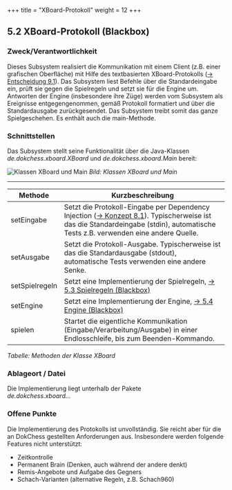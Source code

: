 +++
title = "XBoard-Protokoll"
weight = 12
+++

## 5.2 XBoard-Protokoll (Blackbox)

### Zweck/Verantwortlichkeit

Dieses Subsystem realisiert die Kommunikation mit einem Client (z.B. einer grafischen Oberfläche) mit Hilfe des textbasierten XBoard-Protokolls ([→ Entscheidung 9.1](/09_entscheidungen/01_anbindung/)).
Das Subsystem liest Befehle über die Standardeingabe ein, prüft sie gegen die Spielregeln und setzt sie für die Engine um.
Antworten der Engine (insbesondere ihre Züge) werden vom Subsystem als Ereignisse entgegengenommen, gemäß Protokoll formatiert und über die Standardausgabe zurückgesendet.
Das Subsystem treibt somit das ganze Spielgeschehen. Es enthält auch die main-Methode.

### Schnittstellen

Das Subsystem stellt seine Funktionalität über die Java-Klassen _de.dokchess.xboard.XBoard_ und _de.dokchess.xboard.Main_ bereit:

![Klassen XBoard und Main](/images/Abb09_09_Schnittstellen_Xboard.png "Klassen XBoard und Main")
*Bild: Klassen XBoard und Main*

----

| Methode | Kurzbeschreibung |
|---------|------------------|
| setEingabe | Setzt die Protokoll-Eingabe per Dependency Injection ([→ Konzept 8.1](/08_konzepte/01_abhaengigkeiten/)). Typischerweise ist das die Standardeingabe (stdin), automatische Tests z.B. verwenden eine andere Quelle. |
| setAusgabe | Setzt die Protokoll-Ausgabe. Typischerweise ist das die Standardausgabe (stdout), automatische Tests verwenden eine andere Senke.
| setSpielregeln | Setzt eine Implementierung der Spielregeln, [→ 5.3 Spielregeln (Blackbox)](/05_bausteinsicht/03_spielregeln/)
| setEngine | Setzt eine Implementierung der Engine, [→ 5.4 Engine (Blackbox)](/05_bausteinsicht/04_engine/) |
| spielen | Startet die eigentliche Kommunikation (Eingabe/Verarbeitung/Ausgabe) in einer Endlosschleife, bis zum Beenden-Kommando.|
*Tabelle: Methoden der Klasse XBoard*


### Ablageort / Datei
Die Implementierung liegt unterhalb der Pakete   
_de.dokchess.xboard..._


### Offene Punkte
Die Implementierung des Protokolls ist unvollständig.
Sie reicht aber für die an DokChess gestellten Anforderungen aus.
Insbesondere werden folgende Features nicht unterstützt:

* Zeitkontrolle
* Permanent Brain (Denken, auch während der andere denkt)
* Remis-Angebote und Aufgabe des Gegners
* Schach-Varianten (alternative Regeln, z.B. Schach960)
